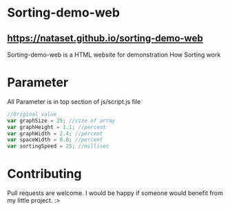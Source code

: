 # Sorting-demo-web
## https://nataset.github.io/sorting-demo-web

Sorting-demo-web is a HTML website for demonstration How Sorting work

# Parameter

All Parameter is in top section of js/script.js file

```js
//Original value
var graphSize = 25; //size of array
var graphHeight = 1.1; //percent
var graphWidth = 2.4; //percent
var spaceWidth = 0.8; //percent
var sortingSpeed = 25; //millisec
```

# Contributing

Pull requests are welcome. I would be happy if someone would benefit from my little project. :>
